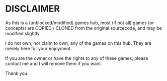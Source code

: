 # DISCLAIMER
As this is a (unblocked/modified) games hub, most (if not all) games (or concepts) are COPIED / CLONED from the original sourcecode, and may be modified slightly. 

I do not own, nor claim to own, any of the games on this hub. They are merely here for your enjoyment.

If you are the owner or have the rights to any of these games, please contact me and I will remove them if you want.

Thank you.